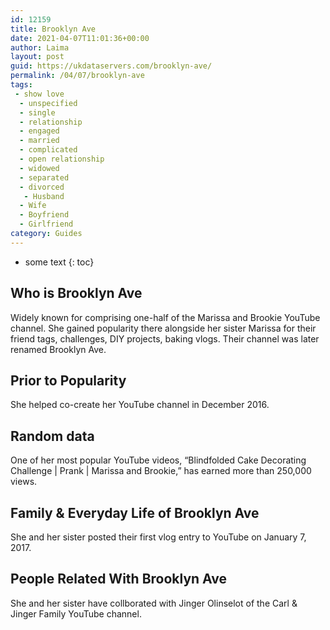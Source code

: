 ```yaml
---
id: 12159
title: Brooklyn Ave
date: 2021-04-07T11:01:36+00:00
author: Laima
layout: post
guid: https://ukdataservers.com/brooklyn-ave/
permalink: /04/07/brooklyn-ave
tags:
 - show love
  - unspecified
  - single
  - relationship
  - engaged
  - married
  - complicated
  - open relationship
  - widowed
  - separated
  - divorced
   - Husband
  - Wife
  - Boyfriend
  - Girlfriend
category: Guides
---
```


* some text
{: toc}


## Who is Brooklyn Ave
                  
                  
                  
Widely known for comprising one-half of the Marissa and Brookie YouTube channel. She gained popularity there alongside her sister Marissa for their friend tags, challenges, DIY projects, baking vlogs. Their channel was later renamed Brooklyn Ave.
                  
              
            
              
            
                
                
                
## Prior to Popularity
                  
                  
                  
She helped co-create her YouTube channel in December 2016. 
                  
              
            
              
            
                
                
                
## Random data
                  
                  
                  
One of her most popular YouTube videos, &#8220;Blindfolded Cake Decorating Challenge | Prank | Marissa and Brookie,&#8221; has earned more than 250,000 views. 
                  
              
            
              
            
                
                
                
## Family & Everyday Life of Brooklyn Ave
                  
                  
                  
She and her sister posted their first vlog entry to YouTube on January 7, 2017. 
                  
              
            
              
            
                
                
                
## People Related With Brooklyn Ave
                  
                  
                  
She and her sister have collborated with Jinger Olinselot of the Carl & Jinger Family YouTube channel. 
                  
              
            
              
            
                
              
            
              
              
            
            
              
            
          
          
          